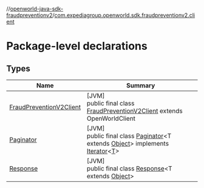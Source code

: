 //[openworld-java-sdk-fraudpreventionv2](../../index.md)/[com.expediagroup.openworld.sdk.fraudpreventionv2.client](index.md)

# Package-level declarations

## Types

| Name | Summary |
|---|---|
| [FraudPreventionV2Client](-fraud-prevention-v2-client/index.md) | [JVM]<br>public final class [FraudPreventionV2Client](-fraud-prevention-v2-client/index.md) extends OpenWorldClient |
| [Paginator](-paginator/index.md) | [JVM]<br>public final class [Paginator](-paginator/index.md)&lt;T extends [Object](https://docs.oracle.com/javase/8/docs/api/java/lang/Object.html)&gt; implements [Iterator](https://docs.oracle.com/javase/8/docs/api/java/util/Iterator.html)&lt;[T](-paginator/index.md)&gt; |
| [Response](-response/index.md) | [JVM]<br>public final class [Response](-response/index.md)&lt;T extends [Object](https://docs.oracle.com/javase/8/docs/api/java/lang/Object.html)&gt; |
